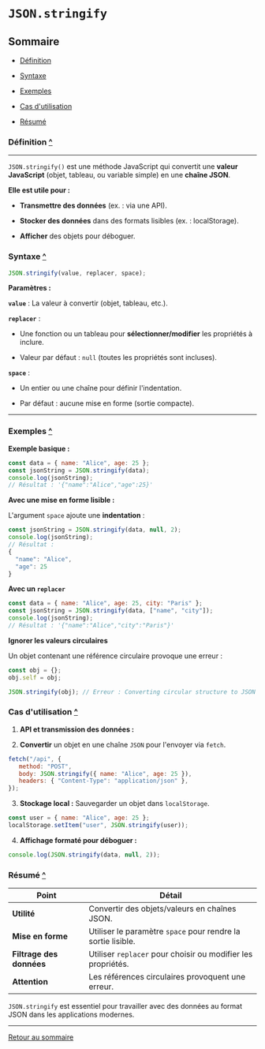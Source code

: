 # `JSON.stringify`

## Sommaire

- [Définition](#définition)

- [Syntaxe](#syntaxe)

- [Exemples](#exemples)

- [Cas d'utilisation](#cas-dutilisation)

- [Résumé](#résumé)

### Définition [^](#sommaire)

---

`JSON.stringify()` est une méthode JavaScript qui convertit une **valeur JavaScript** (objet, tableau, ou variable simple) en une **chaîne JSON**.

**Elle est utile pour :**

- **Transmettre des données** (ex. : via une API).

- **Stocker des données** dans des formats lisibles (ex. : localStorage).

- **Afficher** des objets pour déboguer.

### Syntaxe [^](#sommaire)

```javascript
JSON.stringify(value, replacer, space);
```

**Paramètres :**

**`value`** : La valeur à convertir (objet, tableau, etc.).

**`replacer`** :

- Une fonction ou un tableau pour **sélectionner/modifier** les propriétés à inclure.

- Valeur par défaut : `null` (toutes les propriétés sont incluses).
  
**`space`** :

- Un entier ou une chaîne pour définir l'indentation.
  
- Par défaut : aucune mise en forme (sortie compacte).

---

### Exemples [^](#sommaire)

**Exemple basique :**

```javascript
const data = { name: "Alice", age: 25 };
const jsonString = JSON.stringify(data);
console.log(jsonString);
// Résultat : '{"name":"Alice","age":25}'
```

**Avec une mise en forme lisible :**

L'argument `space` ajoute une **indentation** :

```javascript
const jsonString = JSON.stringify(data, null, 2);
console.log(jsonString);
// Résultat :
{
  "name": "Alice",
  "age": 25
}
```

**Avec un `replacer`**

```javascript
const data = { name: "Alice", age: 25, city: "Paris" };
const jsonString = JSON.stringify(data, ["name", "city"]);
console.log(jsonString);
// Résultat : '{"name":"Alice","city":"Paris"}'
```

**Ignorer les valeurs circulaires**

Un objet contenant une référence circulaire provoque une erreur :

```javascript
const obj = {};
obj.self = obj;

JSON.stringify(obj); // Erreur : Converting circular structure to JSON
```

### Cas d'utilisation [^](#sommaire)

1. **API et transmission des données :**

2. **Convertir** un objet en une chaîne `JSON` pour l'envoyer via `fetch`.

```javascript
fetch("/api", {
   method: "POST",
   body: JSON.stringify({ name: "Alice", age: 25 }),
   headers: { "Content-Type": "application/json" },
});
```

3. **Stockage local :** Sauvegarder un objet dans `localStorage`.

```javascript
const user = { name: "Alice", age: 25 };
localStorage.setItem("user", JSON.stringify(user));
```

4. **Affichage formaté pour déboguer :**

```javascript
console.log(JSON.stringify(data, null, 2));
```

### Résumé [^](#sommaire)

| **Point**              | **Détail**                                                                 |
|------------------------|---------------------------------------------------------------------------|
| **Utilité**            | Convertir des objets/valeurs en chaînes JSON.                             |
| **Mise en forme**      | Utiliser le paramètre `space` pour rendre la sortie lisible.              |
| **Filtrage des données**| Utiliser `replacer` pour choisir ou modifier les propriétés.              |
| **Attention**          | Les références circulaires provoquent une erreur.                        |

`JSON.stringify` est essentiel pour travailler avec des données au format JSON dans les applications modernes.

---

[Retour au sommaire](#sommaire)
